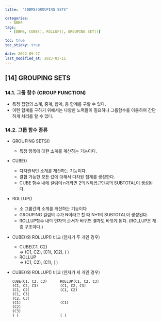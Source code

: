 ```yaml
---
title:  "[DBMS]GROUPING SETS" 

categories:
  - DBMS
tags:
  - [DBMS, CUBE(), ROLLUP(), GROUPING SET()]

toc: true
toc_sticky: true

date: 2022-09-27
last_modified_at: 2023-03-11
---
```

[14] GROUPING SETS
---
### 14.1. 그룹 함수 (GROUP FUNCTION)

- 특정 집합의 소계, 중계, 합계, 총 합계를 구할 수 있다.
- 이런 합계를 구하기 위해서는 다양한 노력들이 필요하나 그룹함수를 이용하여 간단하게 처리를 할 수 있다.

### 14.2. 그룹 함수 종류

- GROUPING SETS()
  - 특정 항목에 대한 소계를 계산하는 기능이다.
- CUBE()
  - 다차원적인 소계를 계산하는 기능이다.
  - 결합 가능한 모든 값에 대해서 다차원 집계를 생성한다.
  - CUBE 함수 내에 컬럼이 n개라면 2의 N제곱근만큼의 SUBTOTAL이 생성된다.
- ROLLUP()
  - 소 그룹간의 소계를 계산하는 기능이다
  - GROUPING 컬럼의 수가 N이라고 할 때 N+1의 SUBTOTAL이 생성된다.
  - ROLLUP함수 내의 인자의 순서가 바뀌면 결과도 바뀌게 된다. (ROLLUP은 계층 구조이다.)
- CUBE()와 ROLLUP() 비교 (인자가 두 개인 경우)
  - CUBE(C1, C2)  
    => (C1, C2), (C1), (C2), ( )
  - ROLLUP  
    => (C1, C2), (C1), ( )

- CUBE()와 ROLLUP() 비교 (인자가 세 개인 경우)
  ```
  CUBE(C1, C2, C3)      ROLLUP(C1, C2, C3)
  (C1, C2, C3)          (C1, C2, C3)
  (C1, C2)              (C1, C2)
  (C1, C3)
  (C2, C3)
  (C1)                  (C1)
  (C2)
  (C3)
  ( )                   ( )
  ```